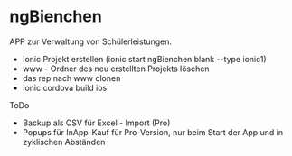 # ngBienchen

APP zur Verwaltung von Schülerleistungen.

- ionic Projekt erstellen (ionic start ngBienchen blank --type ionic1)
- www - Ordner des neu erstellten Projekts löschen
- das rep nach www clonen
- ionic cordova build ios

ToDo
- Backup als CSV für Excel - Import (Pro)
- Popups für InApp-Kauf für Pro-Version, nur beim Start der App und in zyklischen Abständen

